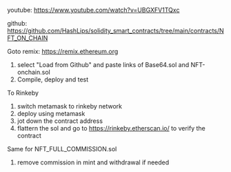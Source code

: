 youtube: https://www.youtube.com/watch?v=UBGXFV1TQxc

github: https://github.com/HashLips/solidity_smart_contracts/tree/main/contracts/NFT_ON_CHAIN

Goto remix: https://remix.ethereum.org

1. select "Load from Github" and paste links of Base64.sol and NFT-onchain.sol
2. Compile, deploy and test

To Rinkeby
1. switch metamask to rinkeby network
2. deploy using metamask
3. jot down the contract address
4. flattern the sol and go to https://rinkeby.etherscan.io/ to verify the contract

Same for NFT_FULL_COMMISSION.sol
1. remove commission in mint and withdrawal if needed
